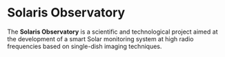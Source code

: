 # Solaris Observatory

The **Solaris Observatory** is a scientific and technological project aimed at the development of a smart Solar monitoring system at high radio frequencies based on single-dish imaging techniques.
